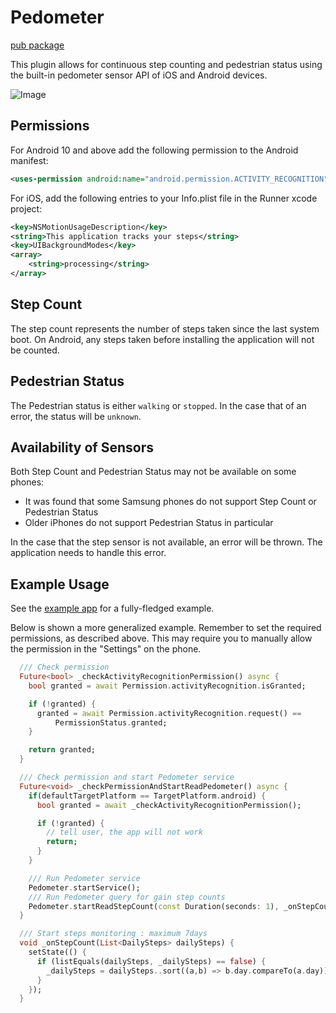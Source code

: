 # Pedometer

[pub package](https://pub.dartlang.org/packages/pedometer)

This plugin allows for continuous step counting and pedestrian status using the built-in pedometer sensor API of iOS and Android devices.

![Image](https://github.com/user-attachments/assets/a3e65e1d-ca05-409f-8748-149600d3bd05)

## Permissions

For Android 10 and above add the following permission to the Android manifest:

```xml
<uses-permission android:name="android.permission.ACTIVITY_RECOGNITION" />
```

For iOS, add the following entries to your Info.plist file in the Runner xcode project:

```xml
<key>NSMotionUsageDescription</key>
<string>This application tracks your steps</string>
<key>UIBackgroundModes</key>
<array>
    <string>processing</string>
</array>
```

## Step Count

The step count represents the number of steps taken since the last system boot.
On Android, any steps taken before installing the application will not be counted.

## Pedestrian Status

The Pedestrian status is either `walking` or `stopped`. In the case that of an error,
the status will be `unknown`.

## Availability of Sensors

Both Step Count and Pedestrian Status may not be available on some phones:

* It was found that some Samsung phones do not support Step Count or Pedestrian Status
* Older iPhones do not support Pedestrian Status in particular

In the case that the step sensor is not available, an error will be thrown. The application needs to handle this error.

## Example Usage

See the [example app](https://github.com/80psh0601/ggomdol-pedometer/tree/main/ggomdol_pedometer_example/lib/main.dart) for a fully-fledged example.

Below is shown a more generalized example. Remember to set the required permissions, as described above. This may require you to manually allow the permission in the "Settings" on the phone.

``` dart
  /// Check permission
  Future<bool> _checkActivityRecognitionPermission() async {
    bool granted = await Permission.activityRecognition.isGranted;

    if (!granted) {
      granted = await Permission.activityRecognition.request() ==
          PermissionStatus.granted;
    }

    return granted;
  }

  /// Check permission and start Pedometer service
  Future<void> _checkPermissionAndStartReadPedometer() async {
    if(defaultTargetPlatform == TargetPlatform.android) {
      bool granted = await _checkActivityRecognitionPermission();

      if (!granted) {
        // tell user, the app will not work
        return;
      }
    }

    /// Run Pedometer service
    Pedometer.startService();
    /// Run Pedometer query for gain step counts
    Pedometer.startReadStepCount(const Duration(seconds: 1), _onStepCount);
  }

  /// Start steps monitoring : maximum 7days
  void _onStepCount(List<DailySteps> dailySteps) {
    setState(() {
      if (listEquals(dailySteps, _dailySteps) == false) {
        _dailySteps = dailySteps..sort((a,b) => b.day.compareTo(a.day));
      }
    });
  }
```
